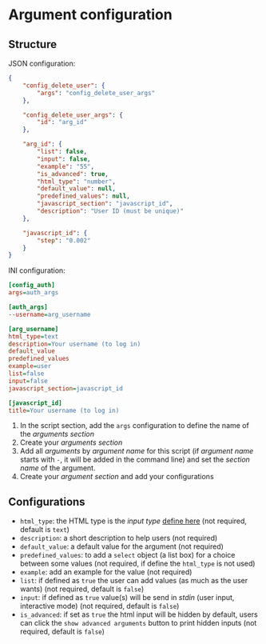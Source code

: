 # Argument configuration

## Structure

JSON configuration:
```json
{
    "config_delete_user": {
        "args": "config_delete_user_args"
    },

    "config_delete_user_args": {
        "id": "arg_id"
    },

    "arg_id": {
        "list": false,
        "input": false,
        "example": "55",
        "is_advanced": true,
        "html_type": "number",
        "default_value": null,
        "predefined_values": null,
        "javascript_section": "javascript_id",
        "description": "User ID (must be unique)"
    },

    "javascript_id": {
        "step": "0.002"
    }
}
```

INI configuration:
```ini
[config_auth]
args=auth_args                                                                                 # The arguments are defined in section named "auth_args"

[auth_args]
--username=arg_username                                                                        # Add a configuration section ("arg_username") for the argument named "--username"

[arg_username]
html_type=text                                                                                 # Define the HTML input type for this argument
description=Your username (to log in)                                                          # Short description to help users
default_value                                                                                  # Add default value
predefined_values                                                                              # To build a list box (<select> in HTML) with a list of values
example=user                                                                                   # Add example (placeholder in HTML)
list=false                                                                                     # Only one username, if true the user can add usernames (as much as the user wants)
input=false                                                                                    # To send the argument in STDIN (interactive mode)
javascript_section=javascript_id                                                               # Define the Javascript section

[javascript_id]
title=Your username (to log in)                                                                # Add a title on the input (javascript attribute is "title")
```

1. In the script section, add the `args` configuration to define the name of the *arguments section*
2. Create your *arguments section*
3. Add all *arguments* by *argument name* for this script (if *argument name* starts with `-`, it will be added in the command line) and set the *section name* of the argument.
4. Create your *argument section* and add your configurations

## Configurations

 - `html_type`: the HTML type is the *input type* [define here](https://www.w3schools.com/html/html_form_input_types.asp) (not required, default is `text`)
 - `description`: a short description to help users (not required)
 - `default_value`: a default value for the argument (not required)
 - `predefined_values`: to add a `select` object (a list box) for a choice between some values (not required, if define the `html_type` is not used)
 - `example`: add an example for the value (not required)
 - `list`: if defined as `true` the user can add values (as much as the user wants) (not required, default is `false`)
 - `input`: if defined as `true` value(s) will be send in *stdin* (user input, interactive mode) (not required, default is `false`)
 - `is_advanced`: if set as `true` the html input will be hidden by default, users can click the `show advanced arguments` button to print hidden inputs (not required, default is `false`)
